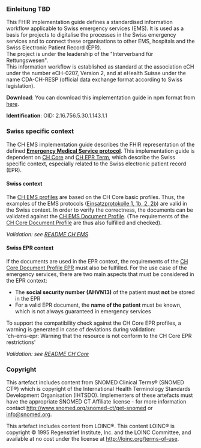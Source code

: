 ### Einleitung TBD
This FHIR implementation guide defines a standardised information workflow applicable to Swiss emergency services (EMS). It is used as a basis for projects to digitalise the processes in the Swiss emergency services and to connect these organisations to other EMS, hospitals and the Swiss Electronic Patient Record (EPR).    
The project is under the leadership of the "Interverband für Rettungswesen".    
This information workflow is established as standard at the association eCH under the number eCH-0207, Version 2, and at eHealth Suisse under the name CDA-CH-RESP (official data exchange format according to Swiss legislation).

**Download**: You can download this implementation guide in npm format from [here](package.tgz).

**Identification**: OID: 2.16.756.5.30.1.143.1.1    


### Swiss specific context
The CH EMS implementation guide describes the FHIR representation of the defined [**Emergency Medical Service protocol**](document.html). This implementation guide is dependent on [CH Core](http://fhir.ch/ig/ch-core/index.html) and [CH EPR Term](http://fhir.ch/ig/ch-epr-term/index.html), which describe the Swiss specific context, especially related to the Swiss electronic patient record (EPR).

#### Swiss context
The [CH EMS profiles](profiles.html) are based on the CH Core basic profiles. Thus, the examples of the EMS protocols ([Einsatzprotokolle 1, 1b, 2, 2b](StructureDefinition-ch-ems-document-examples.html)) are valid in the Swiss context. In order to verify the correctness, the documents can be validated against the [CH EMS Document Profile](StructureDefinition-ch-ems-document.html). (The requirements of the [CH Core Document Profile](http://build.fhir.org/ig/hl7ch/ch-core/StructureDefinition-ch-core-document.html) are thus also fulfilled and checked).

*Validation: see [README CH EMS](https://github.com/hl7ch/ch-ems)*

#### Swiss EPR context
If the documents are used in the EPR context, the requirements of the [CH Core Document Profile EPR](http://build.fhir.org/ig/hl7ch/ch-core/StructureDefinition-ch-core-document-epr.html) must also be fulfilled. For the use case of the emergency services, there are two main aspects that must be considered in the EPR context:
* The **social security number (AHVN13)** of the patient must **not** be stored in the EPR
* For a valid EPR document, the **name of the patient** must be known, which is not always guaranteed in emergency services    

To support the compatibility check against the CH Core EPR profiles, a warning is generated in case of deviations during validation:   
'ch-ems-epr: Warning that the resource is not conform to the CH Core EPR restrictions'

*Validation: see [README CH Core](https://github.com/hl7ch/ch-core)*


### Copyright
This artefact includes content from SNOMED Clinical Terms&reg; (SNOMED CT&reg;) which is copyright of the 
International Health Terminology Standards Development Organisation (IHTSDO). Implementers of these artefacts must 
have the appropriate SNOMED CT Affiliate license - for more information contact 
<http://www.snomed.org/snomed-ct/get-snomed> or <info@snomed.org>.

This artefact includes content from LOINC®. This content LOINC® is copyright © 1995 Regenstrief Institute, 
Inc. and the LOINC Committee, and available at no cost under the license at <http://loinc.org/terms-of-use>.